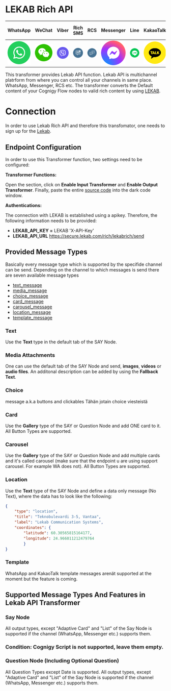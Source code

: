 # LEKAB Rich API
WhatsApp             |  WeChat | Viber | Rich SMS |  RCS | Messenger | Line | KakaoTalk | Instagram | Apple Business Chat 
:-------------------------:|:-------------------------:|:-------------------------:|:-------------------------:|:-------------------------:|:-------------------------:|:-------------------------:|:-------------------------:|:-------------------------:|:-------------------------:
![](./docs/Lekab-WhatsApp.svg)  |  ![](./docs/Lekab-Wechat.svg)  |  ![](./docs/Lekab-viber.svg)  |  ![](./docs/Lekab-rich-sms-02_1.svg)  |  ![](./docs/Lekab-rcs.svg)|  ![](./docs/Lekab-messenger.svg)|  ![](./docs/Lekab-Line.svg)|  ![](./docs/Lekab-Kakao-Talk.svg)|  ![](./docs/Lekab-instagram.svg)|  ![](./docs/Lekab-Apple-business-chat.svg)


This transformer provides Lekab API function. Lekab API is multichannel platrform from where you can control all your channels in same place. WhatsApp, Messenger, RCS etc. The transformer converts the Default content of your Cognigy Flow nodes to valid rich content by using [LEKAB](https://www.lekab.com/en/rich-channels).

# Connection

In order to use Lekab Rich API and therefore this transfomator, one needs to sign up for the [Lekab](https://www.lekab.com/en/contact).

## Endpoint Configuration

In order to use this Transformer function, two settings need to be configured:

**Transformer Functions:**

Open the section, click on **Enable Input Transformer** and **Enable Output Transformer**. Finally, paste the entire [source code](./transformer.ts) into the dark code window.

**Authentications:**

The connection with LEKAB is established using a apikey. Therefore, the following information needs to be provided:

- **LEKAB_API_KEY =** LEKAB  'X-API-Key'
- **LEKAB_API_URL** https://secure.lekab.com/rich/lekabrich/send

## Provided Message Types

Basically every message type which is supported by the specifide channel can be send. Depending on the channel to which messages is send there are seven available message types

- [text_message](#text)
- [media_message](#media-attachments)
- [choice_message](#choice)
- [card_message](#card)
- [carousel_message](#carousel)
- [location_message](#location)
- [template_message](#template)

### Text

Use the **Text** type in the default tab of the SAY Node. 

### Media Attachments

One can use the default tab of the SAY Node and send, **images**, **videos** or **audio files**. An additonal description can be added by using the **Fallback Text**.

### Choice
 message a.k.a buttons and clickables
Tähän jotain choice viesteistä

### Card

Use the **Gallery** type of the SAY or Question Node and add ONE card to it. All Button Types are supported.

### Carousel

Use the **Gallery** type of the SAY or Question Node and add multiple cards and it's called carousel (make sure that the endpoint u are using support carousel. For example WA does not). All Button Types are supported.

### Location

Use the **Text** type of the SAY Node and define a data only message (No Text), where the data has to look like the following:

```json
{
	"type": "location",
    "title": "Teknobulevardi 3-5, Vantaa",
	"label": "Lekab Communication Systems",
	"coordinates": {
		"latitude": 60.30565815164177, 
		"longitude": 24.966011212479764
		}
}
```

### Template

WhatsApp and KakaoTalk template messages arenät supported at the moment but the feature is coming.

## Supported Message Types And Features in Lekab API Transformer

### Say Node

All output types, except "Adaptive Card" and "List" of the Say Node is supported if the channel (WhatsApp, Messenger etc.) supports them. 


### Condition: Cognigy Script is not supported, leave them empty.

### Question Node (Including Optional Question)

All Question Types except Date is supported. All output types, except "Adaptive Card" and "List" of the Say Node is supported if the channel (WhatsApp, Messenger etc.) supports them. 
